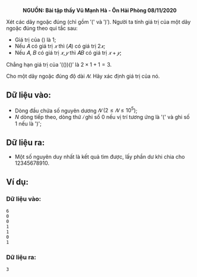**<center>NGUỒN: Bài tập thầy Vũ Mạnh Hà - Ôn Hải Phòng 08/11/2020</center>**

Xét các dãy ngoặc đúng (chỉ gồm ′(' và ′)′). Người ta tính giá trị của một dãy ngoặc đúng theo qui tắc sau:
- Giá trị của () là $1$;
- Nếu 𝐴 có giá trị $𝑥$ thì (𝐴) có giá trị $2𝑥$;
- Nếu 𝐴, 𝐵 có giá trị $𝑥, 𝑦$ thì 𝐴𝐵 có giá trị $𝑥 + 𝑦$;

Chẳng hạn giá trị của ′(())()′ là $2 × 1 + 1 = 3$.

Cho một dãy ngoặc đúng độ dài $𝑁$. Hãy xác định giá trị của nó.

## Dữ liệu vào:
- Dòng đầu chứa số nguyên dương $𝑁\ (2 ≤ 𝑁 ≤ 10^5)$;
- $N$ dòng tiếp theo, dòng thứ $𝑖$ ghi số $0$ nếu vị trí tương ứng là '(' và ghi số $1$ nếu là ')';

## Dữ liệu ra:
- Một số nguyên duy nhất là kết quả tìm được, lấy phần dư khi chia cho $12345678910$.

## Ví dụ:
### Dữ liệu vào:
```
6
0
0
1
1
0
1
```

### Dữ liệu ra:
```
3
```